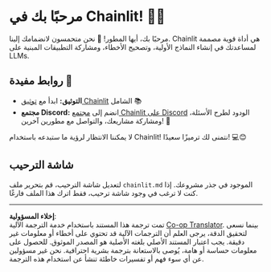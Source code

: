 <!--
CO_OP_TRANSLATOR_METADATA:
{
  "original_hash": "c49526c7abc56b0b5f1e835c1739f18e",
  "translation_date": "2025-08-29T11:06:16+00:00",
  "source_file": "11-agentic-protocols/code_samples/github-mcp/chainlit.md",
  "language_code": "ar"
}
-->
# مرحبًا بك في Chainlit! 🚀🤖

مرحبًا بك، أيها المطور! 👋 نحن متحمسون لانضمامك إلينا. Chainlit هي أداة قوية مصممة لمساعدتك في إنشاء النماذج الأولية، وتصحيح الأخطاء، ومشاركة التطبيقات المبنية على LLMs.

## روابط مفيدة 🔗

- **التوثيق:** ابدأ مع [توثيق Chainlit](https://docs.chainlit.io) الشامل 📚
- **مجتمع Discord:** انضم إلى [مجتمع Chainlit على Discord](https://discord.gg/k73SQ3FyUh) الودود لطرح الأسئلة، ومشاركة مشاريعك، والتواصل مع مطورين آخرين! 💬

لا يمكننا الانتظار لرؤية ما ستبدعه باستخدام Chainlit! نتمنى لك ترميزًا سعيدًا! 💻😊

## شاشة الترحيب

لتعديل شاشة الترحيب، قم بتحرير ملف `chainlit.md` الموجود في جذر مشروعك. إذا كنت لا ترغب في وجود شاشة ترحيب، فقط اترك هذا الملف فارغًا.

---

**إخلاء المسؤولية**:  
تمت ترجمة هذا المستند باستخدام خدمة الترجمة الآلية [Co-op Translator](https://github.com/Azure/co-op-translator). بينما نسعى لتحقيق الدقة، يرجى العلم أن الترجمات الآلية قد تحتوي على أخطاء أو معلومات غير دقيقة. يجب اعتبار المستند الأصلي بلغته الأصلية هو المصدر الموثوق. للحصول على معلومات حساسة أو هامة، يُوصى بالاستعانة بترجمة بشرية احترافية. نحن غير مسؤولين عن أي سوء فهم أو تفسيرات خاطئة تنشأ عن استخدام هذه الترجمة.